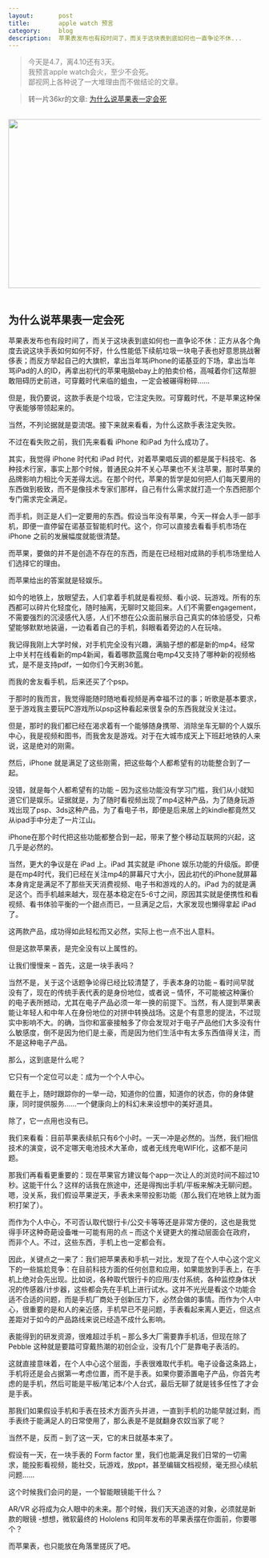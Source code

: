 ```yaml
---
layout:       post
title:        apple watch 预言
category:     blog
description:  苹果表发布也有段时间了，而关于这块表到底如何也一直争论不休...
---
```



<blockquote><p style="
    color: gray;
">今天是4.7，离4.10还有3天。
<br/>
我预言apple watch会火，至少不会死。
<br/>
鄙视网上各种说了一大堆理由而不做结论的文章。</p></blockquote>




>转一片36kr的文章:  <a href = "http://36kr.com/p/531427.html" class="external" target="_blank">为什么说苹果表一定会死</a>
<br/>


<section class="single-post-header"><div class="single-post-header__headline"><img alt="" class="image" height="337" src="http://a.36krcnd.com/nil_class/583f3b46-7028-4ab0-a559-da0a382c8633.jpg" width="620"></div></section>
<br/>

## 为什么说苹果表一定会死

<section class="article"><p></p><p>苹果表发布也有段时间了，而关于这块表到底如何也一直争论不休：正方从各个角度去说这块手表如何如何不好，什么性能低下续航垃圾一块电子表也好意思挑战奢侈表；而反方举起自己的大旗帜，拿出当年骂iPhone的诺基亚的下场，拿出当年骂iPad的人的ID，再拿出初代的苹果电脑ebay上的拍卖价格，高喊着你们这帮胆敢阻碍历史前进，可穿戴时代来临的蛆虫，一定会被碾得粉碎……</p><p> </p><p>但是，我仍要说，这款手表是个垃圾，它注定失败。可穿戴时代，不是苹果这种保守表能够带领起来的。</p><p> </p><p>当然，不列论据就是耍流氓。接下来就来看看，为什么这款手表注定失败。</p><p>不过在看失败之前，我们先来看看  iPhone 和iPad 为什么成功了。</p><p>其实，我觉得  iPhone 时代和  iPad 时代，对着苹果唱反调的都是属于科技宅、各种技术行家，事实上那个时候，普通民众并不关心苹果也不关注苹果，那时苹果的品牌影响力相比今天差得太远。在那个时代，苹果的哲学是如何把人们每天要用的东西做到极致，而不是像技术专家们那样，自己有什么需求就打造一个东西把那个专门需求完全满足。</p><p> </p><p>而手机，则正是人们一定要用的东西。假设当年没有苹果，今天一样会人手一部手机，即便一直停留在诺基亚智能机时代。这个，你可以直接去看看手机市场在  iPhone 之前的发展幅度就能很清楚。</p><p> </p><p>而苹果，要做的并不是创造不存在的东西，而是在已经相对成熟的手机市场里给人们选择它的理由。</p><p> </p><p>而苹果给出的答案就是轻娱乐。</p><p>如今的地铁上，放眼望去，人们拿着手机就是看视频、看小说、玩游戏。所有的东西都可以碎片化轻度化，随时抽离，无聊时又能回来。人们不需要engagement，不需要强烈的沉浸感代入感，人们不想在公众面前展示自己真实的体验感受，只希望能够默默地装逼，一边看着自己的手机，斜眼看着旁边的人在玩啥。</p><p> </p><p>我记得我刚上大学时候，对手机完全没有兴趣，满脑子想的都是新的mp4。经常上中关村在线看新的mp4新闻，看着哪款蓝魔台电mp4又支持了哪种新的视频格式，是不是支持pdf，一如你们今天刷36氪。</p><p> </p><p>而我的舍友看手机，后来还买了个psp。</p><p> </p><p>于那时的我而言，我觉得能随时随地看视频是再幸福不过的事；听歌是基本要求，至于游戏我主要玩PC游戏所以psp这种看起来很复杂的东西我就没关注过。</p><p> </p><p>但是，那时的我们都已经在渴求着有一个能够随身携带、消除坐车无聊的个人娱乐中心，我是视频和图书，而我舍友是游戏。对于在大城市成天上下班赶地铁的人来说，这是绝对的刚需。</p><p> </p><p>然后，iPhone 就是满足了这些刚需，把这些每个人都希望有的功能整合到了一起。</p><p> </p><p>没错，就是每个人都希望有的功能  – 因为这些功能没有学习门槛，我们从小就知道它们是娱乐。证据就是，为了随时看视频出现了mp4这种产品，为了随身玩游戏出现了psp、3ds这种产品，为了看电子书，即便是后来居上的kindle都竟然又从ipad手中分走了一片江山。</p><p> </p><p>iPhone在那个时代把这些功能都整合到一起，带来了整个移动互联网的兴起，这几乎是必然的。</p><p> </p><p>当然，更大的争议是在  iPad 上。iPad 其实就是  iPhone 娱乐功能的升级版。即便是在mp4时代，我们已经在关注mp4的屏幕尺寸大小，因此初代的iPhone就屏幕本身肯定是满足不了那些天天消费视频、电子书和游戏的人的。iPad 为的就是满足这个。而手机越来越大，现在基本稳定在5-6寸之间，原因其实就是便携性和看视频、看书体验平衡的一个甜点而已，一旦满足之后，大家发现也懒得拿起  iPad 了。</p><p> </p><p>这两款产品，成功得如此轻松而又必然，实际上也一点不出人意料。</p><p> </p><p>但是这款苹果表，是完全没有以上属性的。</p><p> </p><p>让我们慢慢来  – 首先，这是一块手表吗？</p><p> </p><p>当然不是，关于这个话题争论得已经比较清楚了，手表本身的功能  – 看时间早就没有了，现在的传统手表代表的是身份地位，或者说  – 情怀，不可能被这种廉价的电子表所撼动，尤其在电子产品必须一年一换的前提下。当然，有人提到苹果表能让年轻人和中年人在身份地位的对拼中转换战场。这是个有意思的提法，不过现实中影响不大。的确，当你和富豪接触多了你会发现对于电子产品他们大多没有什么敏感度，倒不是因为他们是土豪，而是因为他们生活中有太多东西值得关注，而不是这种电子产品。</p><p> </p><p>那么，这到底是什么呢？</p><p> </p><p>它只有一个定位可以走：成为一个个人中心。</p><p> </p><p>戴在手上，随时跟踪你的一举一动，知道你的位置，知道你的状态，你的身体健康，同时提供服务……一个健康向上的科幻未来设想中的美好道具。</p><p> </p><p>除了，它一点用也没有已。</p><p> </p><p>我们来看看：目前苹果表续航只有6个小时。一天一冲是必然的。当然，我们相信技术的演变，说不定哪天电池技术大革命，或者无线充电WIFI化，这都不是问题。</p><p> </p><p>那我们再看看更重要的：现在苹果官方建议每个app一次让人的浏览时间不超过10秒。这能干什么？这样的话我在旅途中，还是得掏出手机/平板来解决无聊问题。嗯，没关系，我们假设苹果逆天，手表未来带投影功能（那么我们在地铁上就为面积打架了）。</p><p> </p><p>而作为个人中心，不可否认取代银行卡/公交卡等等还是非常方便的，这也是我觉得手环这种奇葩设备唯一可能有用的点 – 而这个关键更大的推动层面会在政府，而非个人。不过，这些东西，手机上也一定都会有。</p><p> </p><p>因此，关键点之一来了：我们把苹果表和手机一对比，发现了在个人中心这个定义下的一些尴尬竞争：在目前科技方面的任何创意和应用，如果能放到手表上，在手机上绝对会先出现。比如说，各种取代银行卡的应用/支付系统，各种监控身体状况的传感器/计步器，这些都会先在手机上进行试水。这并不光光是看这个功能合适不合适的问题，而是手机厂商处于创新压力下，必然会做的事情。而作为个人中心，很重要的是和人的亲近感，手机早已不是问题，手表看起来离人更近，但这点差距对于如今的产品路线来说已经造不成什么影响。</p><p> </p><p>表能得到的研发资源，很难超过手机 – 那么多大厂需要靠手机活，但现在除了 Pebble 这种就是要踏可穿戴热潮的初创企业，没有几个厂是靠电子表活的。</p><p> </p><p>这就直接意味着，在个人中心这个层面，手表很难取代手机。电子设备这条路上，手机将还是会占据第一考虑位置，而不是手表。如果你要添置电子产品，你首先考虑的是手机，然后可能是平板/笔记本/个人台式，最后无聊了就是钱多任性了才会是手表。</p><p> </p><p>那我们如果假设手机和手表在技术方面齐头并进，一直到手机的功能早就过剩，而手表终于能满足人的日常使用了，那么表是不是就翻身农奴当家了呢？</p><p> </p><p>当然不是，反而  – 到了这一天，它的末日就基本来了。</p><p> </p><p>假设有一天，在一块手表的 Form factor 里，我们也能满足我们日常的一切需求，能投影看视频，能社交，玩游戏，放ppt，甚至编辑文档视频，毫无担心续航问题……</p><p> </p><p>这个时候我们会问的是，一个智能眼镜能干什么？</p><p> </p><p>AR/VR 必将成为众人眼中的未来。那个时候，我们天天追逐的对象，必须就是新款的眼镜  -想想，微软最终的 Hololens 和同年发布的苹果表摆在你面前，你要哪个？</p><p> </p><p>而苹果表，也只能放在角落里搓灰了吧。</p></section>



